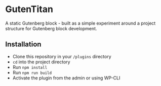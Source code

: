 # GutenTitan

A static Gutenberg block - built as a simple experiment around a project structure for Gutenberg block development.

## Installation

- Clone this repository in your `/plugins` directory
- `cd` into the project directory
- Run `npm install`
- Run `npm run build`
- Activate the plugin from the admin or using WP-CLI
